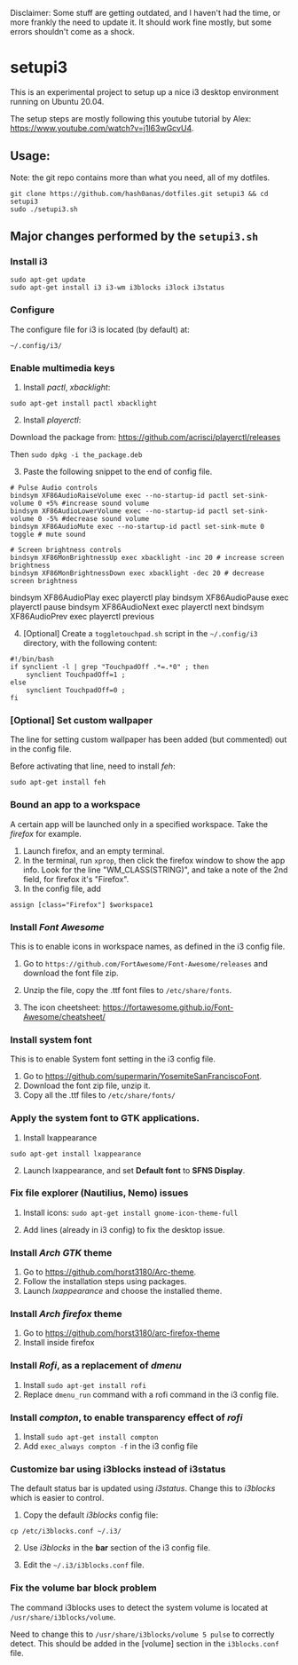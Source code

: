 Disclaimer: Some stuff are getting outdated, and I haven't had the time, or more frankly the need to update it.
It should work fine mostly, but some errors shouldn't come as a shock.

# setupi3
This is an experimental project to setup up a nice i3 desktop environment running on Ubuntu 20.04.

The setup steps are mostly following this youtube tutorial by Alex:
https://www.youtube.com/watch?v=j1I63wGcvU4.

## Usage:

Note: the git repo contains more than what you need, all of my dotfiles.
```
git clone https://github.com/hash0anas/dotfiles.git setupi3 && cd setupi3
sudo ./setupi3.sh
```

## Major changes performed by the `setupi3.sh` 

### Install i3
```
sudo apt-get update
sudo apt-get install i3 i3-wm i3blocks i3lock i3status 
```

### Configure

The configure file for i3 is located (by default) at:
```
~/.config/i3/
```

### Enable multimedia keys

1. Install *pactl*, *xbacklight*: 
```
sudo apt-get install pactl xbacklight
```

2. Install *playerctl*:

Download the package from:
https://github.com/acrisci/playerctl/releases

Then `sudo dpkg -i the_package.deb`

3. Paste the following snippet to the end of config file.

```
# Pulse Audio controls
bindsym XF86AudioRaiseVolume exec --no-startup-id pactl set-sink-volume 0 +5% #increase sound volume
bindsym XF86AudioLowerVolume exec --no-startup-id pactl set-sink-volume 0 -5% #decrease sound volume
bindsym XF86AudioMute exec --no-startup-id pactl set-sink-mute 0 toggle # mute sound

# Screen brightness controls
bindsym XF86MonBrightnessUp exec xbacklight -inc 20 # increase screen brightness
bindsym XF86MonBrightnessDown exec xbacklight -dec 20 # decrease screen brightness

```

bindsym XF86AudioPlay exec playerctl play
bindsym XF86AudioPause exec playerctl pause
bindsym XF86AudioNext exec playerctl next
bindsym XF86AudioPrev exec playerctl previous


4. [Optional] Create a `toggletouchpad.sh` script in the `~/.config/i3` directory, with the following content:

```
#!/bin/bash
if synclient -l | grep "TouchpadOff .*=.*0" ; then
    synclient TouchpadOff=1 ;
else
    synclient TouchpadOff=0 ;
fi
```



### [Optional] Set custom wallpaper

The line for setting custom wallpaper has been added (but commented)
out in the config file.

Before activating that line, need to install *feh*:
```
sudo apt-get install feh
```


### Bound an app to a workspace

A certain app will be launched only in a specified workspace.
Take the *firefox* for example.

1. Launch firefox, and an empty terminal.
2. In the terminal, run `xprop`, then click the firefox window to
   show the app info. Look for the line "WM_CLASS(STRING)", and
   take a note of the 2nd field, for firefox it's "Firefox".
3. In the config file, add
```
assign [class="Firefox"] $workspace1
```


### Install *Font Awesome*

This is to enable icons in workspace names, as defined in
the i3 config file.

1. Go to `https://github.com/FortAwesome/Font-Awesome/releases`
and download the font file zip.

2. Unzip the file, copy the .ttf font files to `/etc/share/fonts`.

3. The icon cheetsheet: https://fortawesome.github.io/Font-Awesome/cheatsheet/


### Install system font

This is to enable System font setting in the i3 config file.

1. Go to https://github.com/supermarin/YosemiteSanFranciscoFont.
2. Download the font zip file, unzip it.
3. Copy all the .ttf files to `/etc/share/fonts/`


### Apply the system font to GTK applications.

1. Install lxappearance
```
sudo apt-get install lxappearance
```
2. Launch lxappearance, and set **Default font** to **SFNS Display**.


### Fix file explorer (Nautilius, Nemo) issues

1. Install icons: `sudo apt-get install gnome-icon-theme-full
`

2. Add lines (already in i3 config) to fix the desktop issue.


### Install *Arch GTK* theme

1. Go to https://github.com/horst3180/Arc-theme.
2. Follow the installation steps using packages.
3. Launch *lxappearance* and choose the installed theme.


### Install *Arch firefox* theme

1. Go to https://github.com/horst3180/arc-firefox-theme
2. Install inside firefox


### Install *Rofi*, as a replacement of *dmenu*

1. Install `sudo apt-get install rofi`
2. Replace `dmenu_run` command with a rofi command in the i3 config file.


### Install *compton*, to enable transparency effect of *rofi*

1. Install `sudo apt-get install compton`
2. Add `exec_always compton -f` in the i3 config file


### Customize bar using i3blocks instead of i3status

The default status bar is updated using *i3status*. Change this to *i3blocks* which is easier to control.

1. Copy the default *i3blocks* config file:
```
cp /etc/i3blocks.conf ~/.i3/
```

2. Use *i3blocks* in the **bar** section of the i3 config file.

3. Edit the `~/.i3/i3blocks.conf` file.

### Fix the **volume** bar block problem

The command i3blocks uses to detect the system volume is located
at `/usr/share/i3blocks/volume`.

Need to change this to `/usr/share/i3blocks/volume 5 pulse` to correctly detect. This should be added in the [volume] section in the `i3blocks.conf` file.

